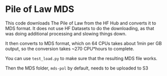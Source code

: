 # Pile of Law MDS

This code downloads The Pile of Law from the HF Hub and converts it to MDS format. It does not use HF Datasets to do the downloading, as that was doing additional processing and slowing things down.

It then converts to MDS format, which on 64 CPUs takes about 1min per GB output, so the conversion takes ~270 CPU*hours to complete.

You can use `test_load.py` to make sure that the resulting MDS file works.

Then the MDS folder, `mds-pol` by default, needs to be uploaded to S3